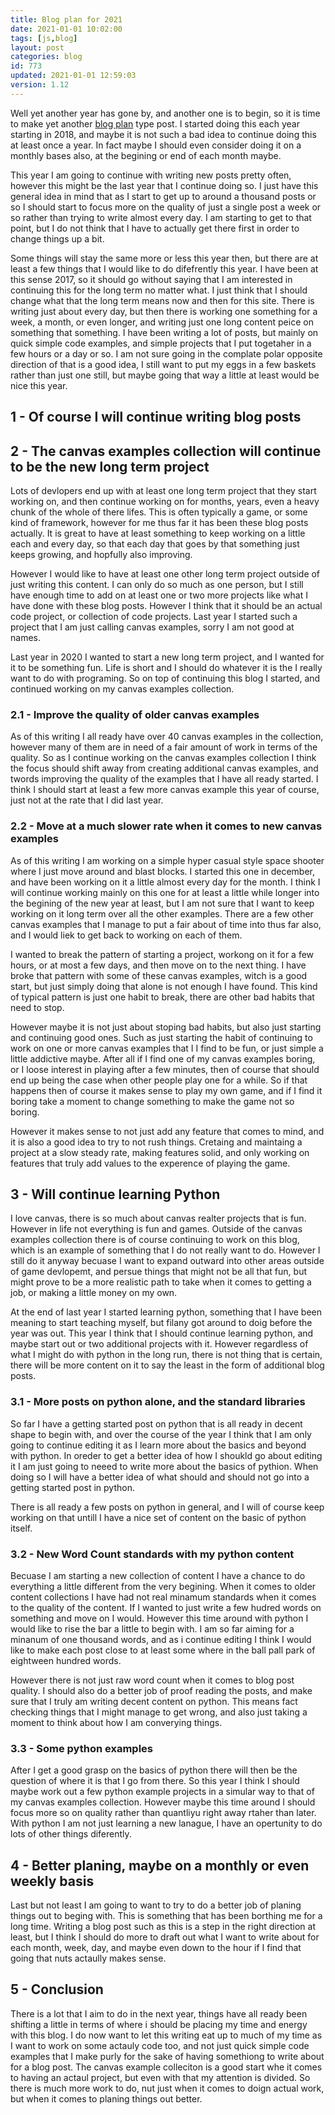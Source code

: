 ```yaml
---
title: Blog plan for 2021
date: 2021-01-01 10:02:00
tags: [js,blog]
layout: post
categories: blog
id: 773
updated: 2021-01-01 12:59:03
version: 1.12
---
```


Well yet another year has gone by, and another one is to begin, so it is time to make yet another [blog plan](https://doyouevenblog.com/blog-plan/) type post. I started doing this each year starting in 2018, and maybe it is not such a bad idea to continue doing this at least once a year. In fact maybe I should even consider doing it on a monthly bases also, at the begining or end of each month maybe.

This year I am going to continue with writing new posts pretty often, however this might be the last year that I continue doing so. I just have this general idea in mind that as I start to get up to around a thousand posts or so I should start to focus more on the quality of just a single post a week or so rather than trying to write almost every day. I am starting to get to that point, but I do not think that I have to actually get there first in order to change things up a bit.

Some things will stay the same more or less this year then, but there are at least a few things that I would like to do difefrently this year. I have been at this sense 2017, so it should go without saying that I am interested in continuing this for the long term no matter what. I just think that I should change what that the long term means now and then for this site. There is writing just about every day, but then there is working one something for a week, a month, or even longer, and writing just one long content peice on something that something. I have been writing a lot of posts, but mainly on quick simple code examples, and simple projects that I put togetaher in a few hours or a day or so. I am not sure going in the complate polar opposite direction of that is a good idea, I still want to put my eggs in a few baskets rather than just one still, but maybe going that way a little at least would be nice this year.

<!-- more -->

## 1 - Of course I will continue writing blog posts


## 2 - The canvas examples collection will continue to be the new long term project

Lots of devlopers end up with at least one long term project that they start working on, and then continue working on for months, years, even a heavy chunk of the whole of there lifes. This is often typically a game, or some kind of framework, however for me thus far it has been these blog posts actually. It is great to have at least something to keep working on a little each and every day, so that each day that goes by that something just keeps growing, and hopfully also improving.

However I would like to have at least one other long term project outside of just writing this content. I can only do so much as one person, but I still have enough time to add on at least one or two more projects like what I have done with these blog posts. However I think that it should be an actual code project, or collection of code projects. Last year I started such a project that I am just calling canvas examples, sorry I am not good at names.

Last year in 2020 I wanted to start a new long term project, and I wanted for it to be something fun. Life is short and I should do whatever it is the I really want to do with programing. So on top of continuing this blog I started, and continued working on my canvas examples collection.

### 2.1 - Improve the quality of older canvas examples

As of this writing I all ready have over 40 canvas examples in the collection, however many of them are in need of a fair amount of work in terms of the quality. So as I continue working on the canvas examples collection I think the focus should shift away from creating additional canvas examples, and twords improving the quality of the examples that I have all ready started. I think I should start at least a few more canvas example this year of course, just not at the rate that I did last year.

### 2.2 - Move at a much slower rate when it comes to new canvas examples

As of this writing I am working on a simple hyper casual style space shooter where I just move around and blast blocks. I started this one in december, and have been working on it a little almost every day for the month. I think I will continue working mainly on this one for at least a little while longer into the begining of the new year at least, but I am not sure that I want to keep working on it long term over all the other examples. There are a few other canvas examples that I manage to put a fair about of time into thus far also, and I would liek to get back to working on each of them.

I wanted to break the pattern of starting a project, workong on it for a few hours, or at most a few days, and then move on to the next thing. I have broke that pattern with some of these canvas examples, witch is a good start, but just simply doing that alone is not enough I have found. This kind of typical pattern is just one habit to break, there are other bad habits that need to stop.

However maybe it is not just about stoping bad habits, but also just starting and continuing good ones. Such as just starting the habit of continuing to work on one or more canvas examples that I I find to be fun, or just simple a little addictive maybe. After all if I find one of my canvas examples boring, or I loose interest in playing after a few minutes, then of course that should end up being the case when other people play one for a while. So if that happens then of course it makes sense to play my own game, and if I find it boring take a moment to change something to make the game not so boring.

However it makes sense to not just add any feature that comes to mind, and it is also a good idea to try to not rush things. Cretaing and maintaing a project at a slow steady rate, making features solid, and only working on features that truly add values to the experence of playing the game.

## 3 - Will continue learning Python

I love canvas, there is so much about canvas realter projects that is fun. However in life not everything is fun and games. Outside of the canvas examples collection there is of course continuing to work on this blog, which is an example of something that I do not really want to do. However I still do it anyway becuase I want to expand outward into other areas outside of game devlopemt, and persue things that might not be all that fun, but might prove to be a more realistic path to take when it comes to getting a job, or making a little money on my own.

At the end of last year I started learning python, something that I have been meaning to start teaching myself, but filany got around to doig before the year was out. This year I think that I should continue learning python, and maybe start out or two additional projects with it. However regardless of what I might do with python in the long run, there is not thing that is certain, there will be more content on it to say the least in the form of additional blog posts.

### 3.1 - More posts on python alone, and the standard libraries

So far I have a getting started post on python that is all ready in decent shape to begin with, and over the course of the year I think that I am only going to continue editing it as I learn more about the basics and beyond with python. In oreder to get a better idea of how I shoukld go about editing it I am just going to neeed to write more about the basics of pythion. When doing so I will have a better idea of what should and should not go into a getting started post in python.

There is all ready a few posts on python in general, and I will of course keep working on that untill I have a nice set of content on the basic of python itself.

### 3.2 - New Word Count standards with my python content

Becuase I am starting a new collection of content I have a chance to do everything a little different from the very begining. When it comes to older content collections I have had not real minamum standards when it comes to the quality of the content. If I wanted to just write a few hudred words on something and move on I would. However this time around with python I would like to rise the bar a little to begin with. I am so far aiming for a minanum of one thousand words, and as i continue editing I think I would like to make each post close to at least some where in the ball pall park of eightween hundred words.

However there is not just raw word count when it comes to blog post quality. I should also do a better job of proof reading the posts, and make sure that I truly am writing decent content on python. This means fact checking things that I might manage to get wrong, and also just taking a moment to think about how I am converying things.

### 3.3 - Some python examples

After I get a good grasp on the basics of python there will then be the question of where it is that I go from there. So this year I think I should maybe work out a few python example projects in a simular way to that of my canvas examples collection. However maybe this time around I should focus more so on quality rather than quantliyu right away rtaher than later. With python I am not just learning a new lanague, I have an opertunity to do lots of other things diferently.

## 4 - Better planing, maybe on a monthly or even weekly basis

Last but not least I am going to want to try to do a better job of planing things out to beging with. This is something that has been borthing me for a long time. Writing a blog post such as this is a step in the right direction at least, but I think I should do more to draft out what I want to write about for each month, week, day, and maybe even down to the hour if I find that going that nuts actaully makes sense.

## 5 - Conclusion

There is a lot that I aim to do in the next year, things have all ready been shifting a little in terms of where i should be placing my time and energy with this blog. I do now want to let this writing eat up to much of my time as I want to work on some actauly code too, and not just quick simple code examples that I make purly for the sake of having somethiong to write about for a blog post. The canvas example colleciton is a good start whe it comes to having an actaul project, but even with that my attention is divided. So there is much more work to do, nut just when it comes to doign actual work, but when it comes to planing things out better.


